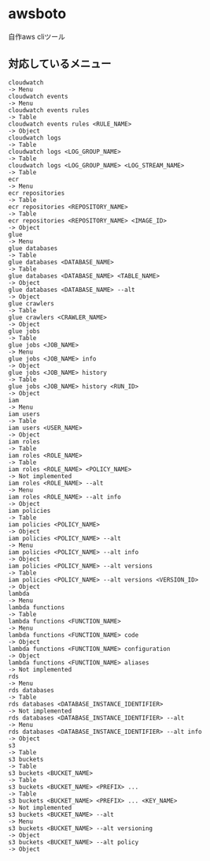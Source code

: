 # awsboto

自作aws cliツール

## 対応しているメニュー

    cloudwatch                                                                  -> Menu
    cloudwatch events                                                           -> Menu
    cloudwatch events rules                                                     -> Table
    cloudwatch events rules <RULE_NAME>                                         -> Object
    cloudwatch logs                                                             -> Table
    cloudwatch logs <LOG_GROUP_NAME>                                            -> Table
    cloudwatch logs <LOG_GROUP_NAME> <LOG_STREAM_NAME>                          -> Table
    ecr                                                                         -> Menu
    ecr repositories                                                            -> Table
    ecr repositories <REPOSITORY_NAME>                                          -> Table
    ecr repositories <REPOSITORY_NAME> <IMAGE_ID>                               -> Object
    glue                                                                        -> Menu
    glue databases                                                              -> Table
    glue databases <DATABASE_NAME>                                              -> Table
    glue databases <DATABASE_NAME> <TABLE_NAME>                                 -> Object
    glue databases <DATABASE_NAME> --alt                                        -> Object
    glue crawlers                                                               -> Table
    glue crawlers <CRAWLER_NAME>                                                -> Object
    glue jobs                                                                   -> Table
    glue jobs <JOB_NAME>                                                        -> Menu
    glue jobs <JOB_NAME> info                                                   -> Object
    glue jobs <JOB_NAME> history                                                -> Table
    glue jobs <JOB_NAME> history <RUN_ID>                                       -> Object
    iam                                                                         -> Menu
    iam users                                                                   -> Table
    iam users <USER_NAME>                                                       -> Object
    iam roles                                                                   -> Table
    iam roles <ROLE_NAME>                                                       -> Table
    iam roles <ROLE_NAME> <POLICY_NAME>                                         -> Not implemented
    iam roles <ROLE_NAME> --alt                                                 -> Menu
    iam roles <ROLE_NAME> --alt info                                            -> Object
    iam policies                                                                -> Table
    iam policies <POLICY_NAME>                                                  -> Object
    iam policies <POLICY_NAME> --alt                                            -> Menu
    iam policies <POLICY_NAME> --alt info                                       -> Object
    iam policies <POLICY_NAME> --alt versions                                   -> Table
    iam policies <POLICY_NAME> --alt versions <VERSION_ID>                      -> Object
    lambda                                                                      -> Menu
    lambda functions                                                            -> Table
    lambda functions <FUNCTION_NAME>                                            -> Menu
    lambda functions <FUNCTION_NAME> code                                       -> Object
    lambda functions <FUNCTION_NAME> configuration                              -> Object
    lambda functions <FUNCTION_NAME> aliases                                    -> Not implemented
    rds                                                                         -> Menu
    rds databases                                                               -> Table
    rds databases <DATABASE_INSTANCE_IDENTIFIER>                                -> Not implemented
    rds databases <DATABASE_INSTANCE_IDENTIFIER> --alt                          -> Menu
    rds databases <DATABASE_INSTANCE_IDENTIFIER> --alt info                     -> Object
    s3                                                                          -> Table
    s3 buckets                                                                  -> Table
    s3 buckets <BUCKET_NAME>                                                    -> Table
    s3 buckets <BUCKET_NAME> <PREFIX> ...                                       -> Table
    s3 buckets <BUCKET_NAME> <PREFIX> ... <KEY_NAME>                            -> Not implemented
    s3 buckets <BUCKET_NAME> --alt                                              -> Menu
    s3 buckets <BUCKET_NAME> --alt versioning                                   -> Object
    s3 buckets <BUCKET_NAME> --alt policy                                       -> Object


